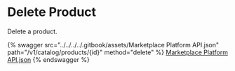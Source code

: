 # Delete Product

Delete a product.

{% swagger src="../../../../.gitbook/assets/Marketplace Platform API.json" path="/v1/catalog/products/{id}" method="delete" %}
[Marketplace Platform API.json](<../../../../.gitbook/assets/Marketplace Platform API.json>)
{% endswagger %}
